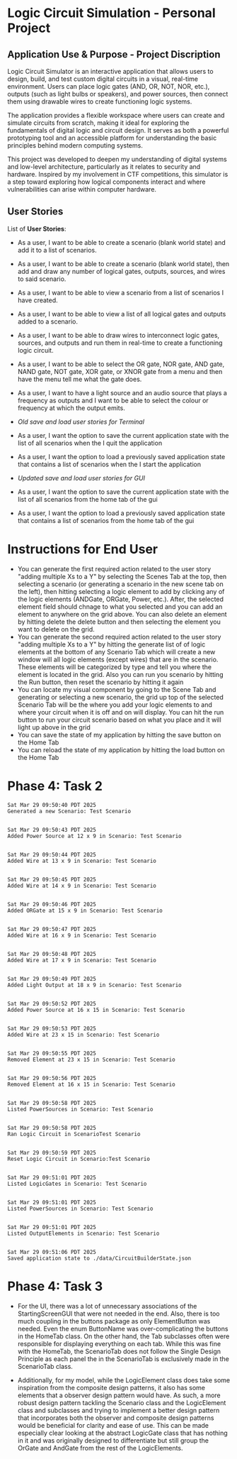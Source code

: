 # Logic Circuit Simulation - Personal Project

## Application Use & Purpose - Project Discription

Logic Circuit Simulator is an interactive application that allows users to design, build, and test custom digital circuits in a visual, real-time environment. Users can place logic gates (AND, OR, NOT, NOR, etc.), outputs (such as light bulbs or speakers), and power sources, then connect them using drawable wires to create functioning logic systems.

The application provides a flexible workspace where users can create and simulate circuits from scratch, making it ideal for exploring the fundamentals of digital logic and circuit design. It serves as both a powerful prototyping tool and an accessible platform for understanding the basic principles behind modern computing systems.

This project was developed to deepen my understanding of digital systems and low-level architecture, particularly as it relates to security and hardware. Inspired by my involvement in CTF competitions, this simulator is a step toward exploring how logical components interact and where vulnerabilities can arise within computer hardware.


## User Stories

List of **User Stories**:
- As a user, I want to be able to create a scenario (blank world state) and add it to a list of scenarios.
- As a user, I want to be able to create a scenario (blank world state), then add and draw any number of logical gates, outputs, sources, and wires to said scenario.
- As a user, I want to be able to view a scenario from a list of scenarios I have created.
- As a user, I want to be able to view a list of all logical gates and outputs added to a scenario.
- As a user, I want to be able to draw wires to interconnect logic gates, sources, and outputs and run them in real-time to create a functioning logic circuit.
- As a user, I want to be able to select the OR gate, NOR gate, AND gate, NAND gate, NOT gate, XOR gate, or XNOR gate from a menu and then have the menu tell me what the gate does.
- As a user, I want to have a light source and an audio source that plays a frequency as outputs and I want to be able to select the colour or frequency at which the output emits.

- *Old save and load user stories for Terminal*
- As a user, I want the option to save the current application state with the list of all scenarios when the I quit the application
- As a user, I want the option to load a previously saved application state that contains a list of scenarios when the I start the application

- *Updated save and load user stories for GUI*
- As a user, I want the option to save the current application state with the list of all scenarios from the home tab of the gui
- As a user, I want the option to load a previously saved application state that contains a list of scenarios from the home tab of the gui


# Instructions for End User

- You can generate the first required action related to the user story "adding multiple Xs to a Y" by selecting the Scenes
Tab at the top, then selecting a scenario (or generating a scenario in the new scene tab on the left), then hitting 
selecting a logic element to add by clicking any of the logic elements (ANDGate, ORGate, Power, etc.). After, the selected
element field should chnage to what you selected and you can add an element to anywhere on the grid above. You can also
delete an element by hitting delete the delete button and then selecting the element you want to delete on the grid.
- You can generate the second required action related to the user story "adding multiple Xs to a Y" by hitting the generate list of of logic elements at the bottom of any Scenario Tab which will create a new window will all logic elements (except wires) that are in the scenario. These elements will be categorized by type and tell you where the element is located in the grid. Also you can run you scenario by hitting the Run button, then reset the scenario by hitting it again
- You can locate my visual component by going to the Scene Tab and generating or selecting a new scenario, the grid
up top of the selected Scenario Tab will be the where you add your logic elements to and where your circuit when it is off and on will display. You can hit the run button to run your circuit scenario based on what
you place and it will light up above in the grid
- You can save the state of my application by hitting the save button on the Home Tab
- You can reload the state of my application by hitting the load button on the Home Tab


# Phase 4: Task 2

```
Sat Mar 29 09:50:40 PDT 2025
Generated a new Scenario: Test Scenario


Sat Mar 29 09:50:43 PDT 2025
Added Power Source at 12 x 9 in Scenario: Test Scenario


Sat Mar 29 09:50:44 PDT 2025
Added Wire at 13 x 9 in Scenario: Test Scenario


Sat Mar 29 09:50:45 PDT 2025
Added Wire at 14 x 9 in Scenario: Test Scenario


Sat Mar 29 09:50:46 PDT 2025
Added ORGate at 15 x 9 in Scenario: Test Scenario


Sat Mar 29 09:50:47 PDT 2025
Added Wire at 16 x 9 in Scenario: Test Scenario


Sat Mar 29 09:50:48 PDT 2025
Added Wire at 17 x 9 in Scenario: Test Scenario


Sat Mar 29 09:50:49 PDT 2025
Added Light Output at 18 x 9 in Scenario: Test Scenario


Sat Mar 29 09:50:52 PDT 2025
Added Power Source at 16 x 15 in Scenario: Test Scenario


Sat Mar 29 09:50:53 PDT 2025
Added Wire at 23 x 15 in Scenario: Test Scenario


Sat Mar 29 09:50:55 PDT 2025
Removed Element at 23 x 15 in Scenario: Test Scenario


Sat Mar 29 09:50:56 PDT 2025
Removed Element at 16 x 15 in Scenario: Test Scenario


Sat Mar 29 09:50:58 PDT 2025
Listed PowerSources in Scenario: Test Scenario


Sat Mar 29 09:50:58 PDT 2025
Ran Logic Circuit in ScenarioTest Scenario


Sat Mar 29 09:50:59 PDT 2025
Reset Logic Circuit in Scenario:Test Scenario


Sat Mar 29 09:51:01 PDT 2025
Listed LogicGates in Scenario: Test Scenario


Sat Mar 29 09:51:01 PDT 2025
Listed PowerSources in Scenario: Test Scenario


Sat Mar 29 09:51:01 PDT 2025
Listed OutputElements in Scenario: Test Scenario


Sat Mar 29 09:51:06 PDT 2025
Saved application state to ./data/CircuitBuilderState.json
```

# Phase 4: Task 3

- For the UI, there was a lot of unnecessary associations of the StartingScreenGUI that were not needed in the end. Also, there is too much coupling in the buttons package as only ElementButton was needed. Even the enum ButtonName was over-complicating the buttons in the HomeTab class. On the other hand, the Tab subclasses often were responsible for displaying everything on each tab. While this was fine with the HomeTab, the ScenarioTab does not follow the Single Design Principle as each panel the in the ScenarioTab is exclusively made in the ScenarioTab class.

- Additionally, for my model, while the LogicElement class does take some inspiration from the composite design patterns, it also has some elements that a observer design pattern would have. As such, a more robust design pattern tackling the Scenario class and the LogicElement class and subclasses and trying to implement a better design pattern that incorporates both the observer and composite design patterns would be beneficial for clarity and ease of use. This can be made especially clear looking at the abstract LogicGate class that has nothing in it and was originally designed to differentiate but still group the OrGate and AndGate from the rest of the LogicElements.
